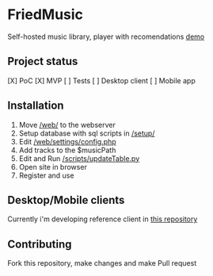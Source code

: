 # FriedMusic
Self-hosted music library, player with recomendations
[demo](https://music.explorers.net.ru)

## Project status
[X] PoC
[X] MVP
[ ] Tests
[ ] Desktop client
[ ] Mobile app

## Installation
1. Move [/web/](/web/) to the webserver
2. Setup database with sql scripts in [/setup/](/setup/)
3. Edit [/web/settings/config.php](/web/settings/config.php)
4. Add tracks to the $musicPath
5. Edit and Run [/scripts/updateTable.py](/scripts/updateTable.py)
6. Open site in browser
7. Register and use

## Desktop/Mobile clients
Currently i'm developing reference client in [this repository](https://github.com/InTostor/FriedMusicClient)

## Contributing
Fork this repository, make changes and make Pull request

